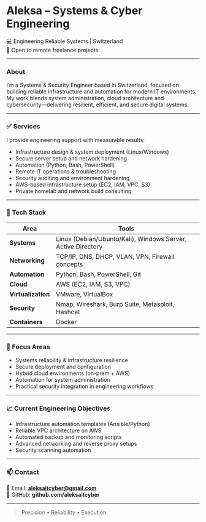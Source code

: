 # Aleksa – Systems & Cyber Engineering
💻 Engineering Reliable Systems | Switzerland  
🚀 Open to remote freelance projects

---

### About
I’m a Systems & Security Engineer based in Switzerland, focused on building reliable infrastructure and automation for modern IT environments.  
My work blends system administration, cloud architecture and cybersecurity—delivering resilient, efficient, and secure digital systems.

---

### ✅ Services
I provide engineering support with measurable results:

- Infrastructure design & system deployment (Linux/Windows)
- Secure server setup and network hardening
- Automation (Python, Bash, PowerShell)
- Remote IT operations & troubleshooting
- Security auditing and environment hardening
- AWS-based infrastructure setup (EC2, IAM, VPC, S3)
- Private homelab and network build consulting

---

### 🧠 Tech Stack

| Area | Tools |
|------|-------|
| **Systems** | Linux (Debian/Ubuntu/Kali), Windows Server, Active Directory |
| **Networking** | TCP/IP, DNS, DHCP, VLAN, VPN, Firewall concepts |
| **Automation** | Python, Bash, PowerShell, Git |
| **Cloud** | AWS (EC2, IAM, S3, VPC) |
| **Virtualization** | VMware, VirtualBox |
| **Security** | Nmap, Wireshark, Burp Suite, Metasploit, Hashcat |
| **Containers** | Docker |

---

### 🔧 Focus Areas
- Systems reliability & infrastructure resilience  
- Secure deployment and configuration  
- Hybrid cloud environments (on-prem + AWS)  
- Automation for system administration  
- Practical security integration in engineering workflows  

---

### 📈 Current Engineering Objectives
- Infrastructure automation templates (Ansible/Python)
- Reliable VPC architecture on AWS
- Automated backup and monitoring scripts
- Advanced networking and reverse proxy setups
- Security scanning automation

---

### 📫 Contact
📧 Email: **aleksaitcyber@gmail.com**  
🔗 GitHub: **github.com/aleksaitcyber**

---

> Precision • Reliability • Execution
